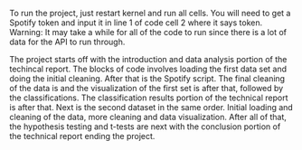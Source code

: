 To run the project, just restart kernel and run all cells. You will need to get a Spotify token and input it in line 1 of code cell 2 where it says token. Warning: It may take a while for all of the code to run since there is a lot of data for the API to run through. 

The project starts off with the introduction and data analysis portion of the techincal report. The blocks of code involves loading the first data set and doing the initial cleaning. After that is the Spotify script. The final cleaning of the data is and the visualization of the first set is after that, followed by the classifications. The classification results portion of the technical report is after that. Next is the second dataset in the same order. Initial loading and cleaning of the data, more cleaning and data visualization. After all of that, the hypothesis testing and t-tests are next with the conclusion portion of the technical report ending the project.